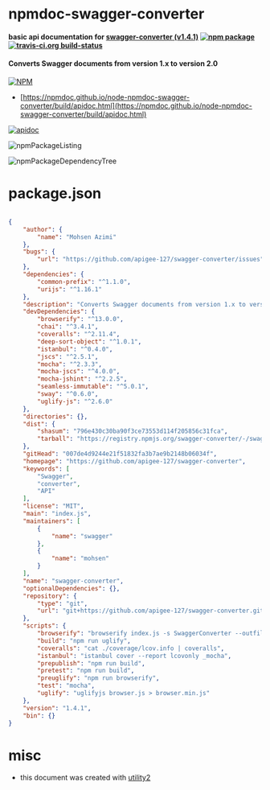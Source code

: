 # npmdoc-swagger-converter

#### basic api documentation for  [swagger-converter (v1.4.1)](https://github.com/apigee-127/swagger-converter)  [![npm package](https://img.shields.io/npm/v/npmdoc-swagger-converter.svg?style=flat-square)](https://www.npmjs.org/package/npmdoc-swagger-converter) [![travis-ci.org build-status](https://api.travis-ci.org/npmdoc/node-npmdoc-swagger-converter.svg)](https://travis-ci.org/npmdoc/node-npmdoc-swagger-converter)

#### Converts Swagger documents from version 1.x to version 2.0

[![NPM](https://nodei.co/npm/swagger-converter.png?downloads=true&downloadRank=true&stars=true)](https://www.npmjs.com/package/swagger-converter)

- [https://npmdoc.github.io/node-npmdoc-swagger-converter/build/apidoc.html](https://npmdoc.github.io/node-npmdoc-swagger-converter/build/apidoc.html)

[![apidoc](https://npmdoc.github.io/node-npmdoc-swagger-converter/build/screenCapture.buildCi.browser.%252Ftmp%252Fbuild%252Fapidoc.html.png)](https://npmdoc.github.io/node-npmdoc-swagger-converter/build/apidoc.html)

![npmPackageListing](https://npmdoc.github.io/node-npmdoc-swagger-converter/build/screenCapture.npmPackageListing.svg)

![npmPackageDependencyTree](https://npmdoc.github.io/node-npmdoc-swagger-converter/build/screenCapture.npmPackageDependencyTree.svg)



# package.json

```json

{
    "author": {
        "name": "Mohsen Azimi"
    },
    "bugs": {
        "url": "https://github.com/apigee-127/swagger-converter/issues"
    },
    "dependencies": {
        "common-prefix": "^1.1.0",
        "urijs": "^1.16.1"
    },
    "description": "Converts Swagger documents from version 1.x to version 2.0",
    "devDependencies": {
        "browserify": "^13.0.0",
        "chai": "^3.4.1",
        "coveralls": "^2.11.4",
        "deep-sort-object": "^1.0.1",
        "istanbul": "^0.4.0",
        "jscs": "^2.5.1",
        "mocha": "^2.3.3",
        "mocha-jscs": "^4.0.0",
        "mocha-jshint": "^2.2.5",
        "seamless-immutable": "^5.0.1",
        "sway": "^0.6.0",
        "uglify-js": "^2.6.0"
    },
    "directories": {},
    "dist": {
        "shasum": "796e430c30ba90f3ce73553d114f205856c31fca",
        "tarball": "https://registry.npmjs.org/swagger-converter/-/swagger-converter-1.4.1.tgz"
    },
    "gitHead": "007de4d9244e21f51832fa3b7ae9b2148b06034f",
    "homepage": "https://github.com/apigee-127/swagger-converter",
    "keywords": [
        "Swagger",
        "converter",
        "API"
    ],
    "license": "MIT",
    "main": "index.js",
    "maintainers": [
        {
            "name": "swagger"
        },
        {
            "name": "mohsen"
        }
    ],
    "name": "swagger-converter",
    "optionalDependencies": {},
    "repository": {
        "type": "git",
        "url": "git+https://github.com/apigee-127/swagger-converter.git"
    },
    "scripts": {
        "browserify": "browserify index.js -s SwaggerConverter --outfile browser.js",
        "build": "npm run uglify",
        "coveralls": "cat ./coverage/lcov.info | coveralls",
        "istanbul": "istanbul cover --report lcovonly _mocha",
        "prepublish": "npm run build",
        "pretest": "npm run build",
        "preuglify": "npm run browserify",
        "test": "mocha",
        "uglify": "uglifyjs browser.js > browser.min.js"
    },
    "version": "1.4.1",
    "bin": {}
}
```



# misc
- this document was created with [utility2](https://github.com/kaizhu256/node-utility2)
